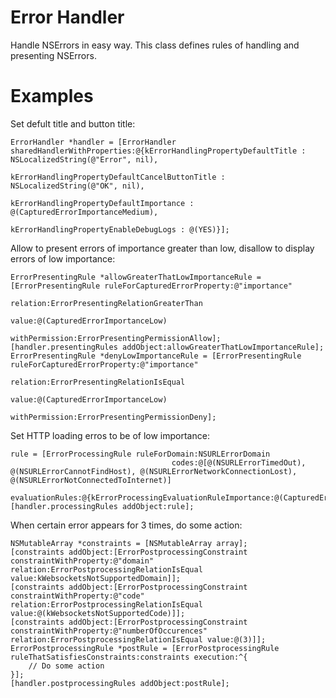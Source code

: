 # Error Handler

Handle NSErrors in easy way.
This class defines rules of handling and presenting NSErrors.

# Examples

Set defult title and button title:

    ErrorHandler *handler = [ErrorHandler sharedHandlerWithProperties:@{kErrorHandlingPropertyDefaultTitle : NSLocalizedString(@"Error", nil),
                                                                        kErrorHandlingPropertyDefaultCancelButtonTitle : NSLocalizedString(@"OK", nil),
                                                                        kErrorHandlingPropertyDefaultImportance : @(CapturedErrorImportanceMedium),
                                                                        kErrorHandlingPropertyEnableDebugLogs : @(YES)}];


Allow to present errors of importance greater than low, disallow to display errors of low importance:

    ErrorPresentingRule *allowGreaterThatLowImportanceRule = [ErrorPresentingRule ruleForCapturedErrorProperty:@"importance"
                                                                                                      relation:ErrorPresentingRelationGreaterThan
                                                                                                         value:@(CapturedErrorImportanceLow)
                                                                                                withPermission:ErrorPresentingPermissionAllow];
    [handler.presentingRules addObject:allowGreaterThatLowImportanceRule];
    ErrorPresentingRule *denyLowImportanceRule = [ErrorPresentingRule ruleForCapturedErrorProperty:@"importance"
                                                                                          relation:ErrorPresentingRelationIsEqual
                                                                                             value:@(CapturedErrorImportanceLow)
                                                                                    withPermission:ErrorPresentingPermissionDeny];


Set HTTP loading erros to be of low importance:

    rule = [ErrorProcessingRule ruleForDomain:NSURLErrorDomain
                                        codes:@[@(NSURLErrorTimedOut), @(NSURLErrorCannotFindHost), @(NSURLErrorNetworkConnectionLost), @(NSURLErrorNotConnectedToInternet)]
                              evaluationRules:@{kErrorProcessingEvaluationRuleImportance:@(CapturedErrorImportanceLow)}];
    [handler.processingRules addObject:rule];


When certain error appears for 3 times, do some action:

    NSMutableArray *constraints = [NSMutableArray array];
    [constraints addObject:[ErrorPostprocessingConstraint constraintWithProperty:@"domain" relation:ErrorPostprocessingRelationIsEqual value:kWebsocketsNotSupportedDomain]];
    [constraints addObject:[ErrorPostprocessingConstraint constraintWithProperty:@"code" relation:ErrorPostprocessingRelationIsEqual value:@(kWebsocketsNotSupportedCode)]];
    [constraints addObject:[ErrorPostprocessingConstraint constraintWithProperty:@"numberOfOccurences" relation:ErrorPostprocessingRelationIsEqual value:@(3)]];
    ErrorPostprocessingRule *postRule = [ErrorPostprocessingRule ruleThatSatisfiesConstraints:constraints execution:^{
        // Do some action
    }];
    [handler.postprocessingRules addObject:postRule];
